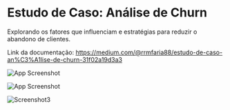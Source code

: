 
# Estudo de Caso: Análise de Churn

Explorando os fatores que influenciam e estratégias para reduzir o abandono de clientes.

Link da documentação: https://medium.com/@rrmfaria88/estudo-de-caso-an%C3%A1lise-de-churn-31f02a19d3a3

![App Screenshot](https://github.com/user-attachments/assets/eb36e274-a67c-45fb-bed1-4d939b705f9a)

![App Screenshot](https://github.com/user-attachments/assets/5e05ab53-9f2d-46d3-9d30-746dab23bc13)

![Screenshot3](https://github.com/user-attachments/assets/a3ba1dbe-97df-4306-b85f-7d9e67853b03)
